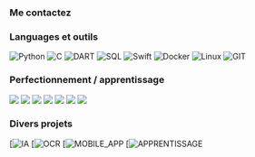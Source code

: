 

### Me contactez



### Languages et outils

![Python](https://img.shields.io/badge/-Python-000?&logo=Python)
![C](https://img.shields.io/badge/-C-000?&logo=C)
![DART](<img src="https://cdn.jsdelivr.net/gh/devicons/devicon@latest/icons/dart/dart-original.svg" />)
![SQL](https://img.shields.io/badge/-SQL-000?&logo=MySQL)
![Swift](https://img.shields.io/badge/-Swift-000?&logo=Swift)
![Docker](https://img.shields.io/badge/-Docker-000?&logo=Docker)
![Linux](https://img.shields.io/badge/-Linux-000?&logo=Linux)
![GIT](<img src="https://cdn.jsdelivr.net/gh/devicons/devicon@latest/icons/git/git-original.svg" />)

### Perfectionnement / apprentissage

[![](https://img.shields.io/badge/-🧬%20My%20Website-000)](https://github.com/adamalston/v2)
[![](https://img.shields.io/badge/-🦠%20COVID‑19%20Dashboard-000)](https://github.com/adamalston/COVID-19-Dashboard)
[![](https://img.shields.io/badge/-📝%20Summarizer-000)](https://github.com/adamalston/Summarizer)
[![](https://img.shields.io/badge/-🔬%20Overwatch-000)](https://github.com/adamalston/overwatch)
[![](https://img.shields.io/badge/-🛰%20KubeSat-000)](https://github.com/adamalston/kubesat)
[![](https://img.shields.io/badge/-🔊%20Voice%20Poker-000)](https://github.com/adamalston/Poker)
[![](https://img.shields.io/badge/-🗺%20PokémonGo%20Map-000)](https://github.com/adamalston/PokemonGo-Map)

### Divers projets

[![IA]()
[![OCR]()
[![MOBILE_APP]()
[![APPRENTISSAGE]()

